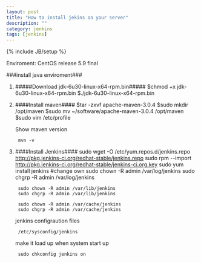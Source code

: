 ```yaml
---
layout: post
title: "How to install jekins on your server"
description: ""
category: jenkins
tags: [jenkins]
---
```

{% include JB/setup %}

Enviroment: CentOS release 5.9 final

###install java enviroment###

1. #####Download jdk-6u30-linux-x64-rpm.bin#####
		$chmod +x jdk-6u30-linux-x64-rpm.bin
		$./jdk-6u30-linux-x64-rpm.bin
2. ####Install maven####
		$tar -zxvf apache-maven-3.0.4
		$sudo mkdir /opt/maven
		$sudo mv ~/software/apache-maven-3.0.4 /opt/maven
		$sudo vim /etc/profile

	Show maven version

		mvn -v
3. ####Install Jenkins####
		sudo wget -O /etc/yum.repos.d/jenkins.repo http://pkg.jenkins-ci.org/redhat-stable/jenkins.repo
		sudo rpm --import http://pkg.jenkins-ci.org/redhat-stable/jenkins-ci.org.key
		sudo yum install jenkins
		#change own
		sudo chown -R admin /var/log/jenkins
		sudo chgrp -R admin /var/log/jenkins

		sudo chown -R admin /var/lib/jenkins
		sudo chgrp -R admin /var/lib/jenkins

		sudo chown -R admin /var/cache/jenkins
		sudo chgrp -R admin /var/cache/jenkins
	
	jenkins configraution files
	
		/etc/sysconfig/jenkins
	
	make it load up when system start up
	
		sudo chkconfig jenkins on